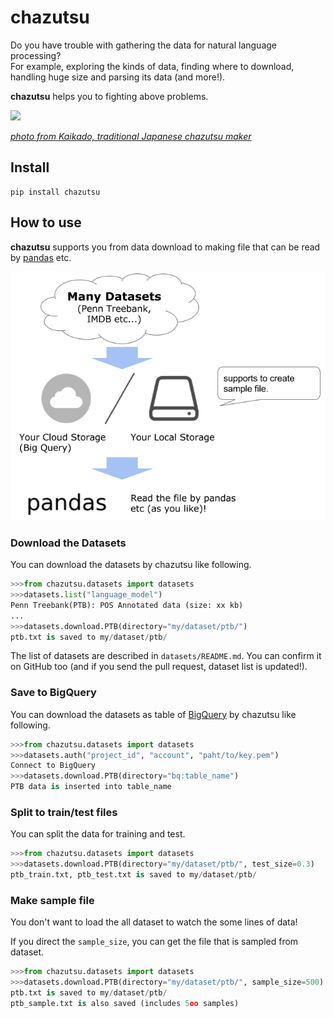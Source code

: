# chazutsu

Do you have trouble with gathering the data for natural language processing?  
For example, exploring the kinds of data, finding where to download, handling huge size and parsing its data (and more!).

**chazutsu** helps you to fighting above problems.

<img src="https://github.com/chakki-works/chazutsu/raw/master/docs/chazutsu.png" width="50">

*[photo from Kaikado, traditional Japanese chazutsu maker](http://www.kaikado.jp/english/goods/design.html)*

## Install

```
pip install chazutsu
```

## How to use

**chazutsu** supports you from data download to making file that can be read by [pandas](http://pandas.pydata.org/) etc.

![feature.png](./docs/feature.png)

### Download the Datasets

You can download the datasets by chazutsu like following.

```py
>>>from chazutsu.datasets import datasets
>>>datasets.list("language_model")
Penn Treebank(PTB): POS Annotated data (size: xx kb)
...
>>>datasets.download.PTB(directory="my/dataset/ptb/")
ptb.txt is saved to my/dataset/ptb/
```

The list of datasets are described in `datasets/README.md`. You can confirm it on GitHub too (and if you send the pull request, dataset list is updated!).

### Save to BigQuery

You can download the datasets as table of [BigQuery](https://cloud.google.com/bigquery/) by chazutsu like following.

```py
>>>from chazutsu.datasets import datasets
>>>datasets.auth("project_id", "account", "paht/to/key.pem")
Connect to BigQuery
>>>datasets.download.PTB(directory="bq:table_name")
PTB data is inserted into table_name
```

### Split to train/test files

You can split the data for training and test.  

```py
>>>from chazutsu.datasets import datasets
>>>datasets.download.PTB(directory="my/dataset/ptb/", test_size=0.3)
ptb_train.txt, ptb_test.txt is saved to my/dataset/ptb/
```

### Make sample file

You don't want to load the all dataset to watch the some lines of data!

If you direct the `sample_size`, you can get the file that is sampled from dataset.

```py
>>>from chazutsu.datasets import datasets
>>>datasets.download.PTB(directory="my/dataset/ptb/", sample_size=500)
ptb.txt is saved to my/dataset/ptb/
ptb_sample.txt is also saved (includes 5oo samples)
```

